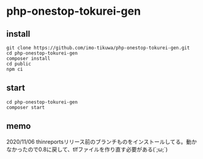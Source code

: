 # php-onestop-tokurei-gen

## install
```
git clone https://github.com/imo-tikuwa/php-onestop-tokurei-gen.git
cd php-onestop-tokurei-gen
composer install
cd public
npm ci
```

## start
```
cd php-onestop-tokurei-gen
composer start
```

## memo
2020/11/06 thinreportsリリース前のブランチものをインストールしてる。動かなかったので0.8に戻して、tlfファイルを作り直す必要がある(´;ω;`)
